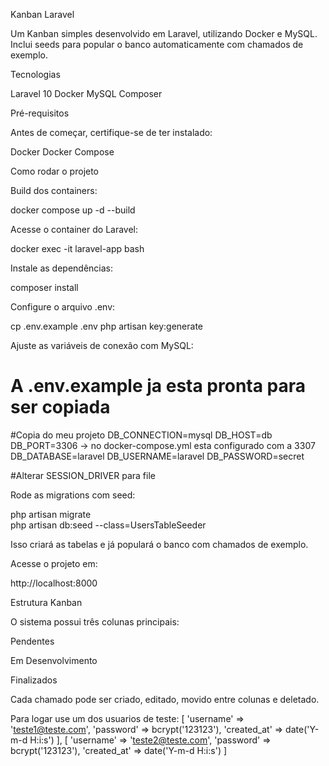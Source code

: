 Kanban Laravel

Um Kanban simples desenvolvido em Laravel, utilizando Docker e MySQL.
Inclui seeds para popular o banco automaticamente com chamados de exemplo.

Tecnologias

Laravel 10
Docker
MySQL
Composer


Pré-requisitos

Antes de começar, certifique-se de ter instalado:

Docker
Docker Compose

Como rodar o projeto

Build dos containers:

docker compose up -d --build

Acesse o container do Laravel:

docker exec -it laravel-app bash

Instale as dependências:

composer install

Configure o arquivo .env:

cp .env.example .env
php artisan key:generate

Ajuste as variáveis de conexão com MySQL:

# A .env.example ja esta pronta para ser copiada



#Copia do meu projeto
DB_CONNECTION=mysql
DB_HOST=db
DB_PORT=3306 -> no docker-compose.yml esta configurado com a 3307
DB_DATABASE=laravel
DB_USERNAME=laravel
DB_PASSWORD=secret

#Alterar SESSION_DRIVER para file

Rode as migrations com seed:

php artisan migrate  
php artisan db:seed --class=UsersTableSeeder

Isso criará as tabelas e já populará o banco com chamados de exemplo.

Acesse o projeto em:

http://localhost:8000

Estrutura Kanban

O sistema possui três colunas principais:

Pendentes

Em Desenvolvimento

Finalizados

Cada chamado pode ser criado, editado, movido entre colunas e deletado.

Para logar use um dos usuarios de teste:
    [
        'username'   => 'teste1@teste.com', 
        'password'   =>  bcrypt('123123'),
        'created_at' =>  date('Y-m-d H:i:s')
    ],
    [
        'username'   => 'teste2@teste.com',
        'password'   =>  bcrypt('123123'),
        'created_at' =>  date('Y-m-d H:i:s')
    ]
